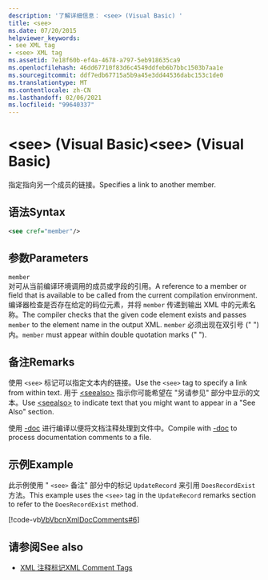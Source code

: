 ```yaml
---
description: '了解详细信息： <see> (Visual Basic) '
title: <see>
ms.date: 07/20/2015
helpviewer_keywords:
- see XML tag
- <see> XML tag
ms.assetid: 7e18f60b-ef4a-4678-a797-5eb918635ca9
ms.openlocfilehash: 46dd67710f83d6c4549ddfeb6b7bbc1503b7aa1e
ms.sourcegitcommit: ddf7edb67715a5b9a45e3dd44536dabc153c1de0
ms.translationtype: MT
ms.contentlocale: zh-CN
ms.lasthandoff: 02/06/2021
ms.locfileid: "99640337"
---
```

# <a name="see-visual-basic"></a><span data-ttu-id="bc5cc-102">\<see> (Visual Basic)</span><span class="sxs-lookup"><span data-stu-id="bc5cc-102">\<see> (Visual Basic)</span></span>

<span data-ttu-id="bc5cc-103">指定指向另一个成员的链接。</span><span class="sxs-lookup"><span data-stu-id="bc5cc-103">Specifies a link to another member.</span></span>  
  
## <a name="syntax"></a><span data-ttu-id="bc5cc-104">语法</span><span class="sxs-lookup"><span data-stu-id="bc5cc-104">Syntax</span></span>  
  
```xml  
<see cref="member"/>  
```  
  
## <a name="parameters"></a><span data-ttu-id="bc5cc-105">参数</span><span class="sxs-lookup"><span data-stu-id="bc5cc-105">Parameters</span></span>  

 `member`  
 <span data-ttu-id="bc5cc-106">对可从当前编译环境调用的成员或字段的引用。</span><span class="sxs-lookup"><span data-stu-id="bc5cc-106">A reference to a member or field that is available to be called from the current compilation environment.</span></span> <span data-ttu-id="bc5cc-107">编译器检查是否存在给定的码位元素，并将 `member` 传递到输出 XML 中的元素名称。</span><span class="sxs-lookup"><span data-stu-id="bc5cc-107">The compiler checks that the given code element exists and passes `member` to the element name in the output XML.</span></span> <span data-ttu-id="bc5cc-108">`member` 必须出现在双引号 (" ") 内。</span><span class="sxs-lookup"><span data-stu-id="bc5cc-108">`member` must appear within double quotation marks (" ").</span></span>  
  
## <a name="remarks"></a><span data-ttu-id="bc5cc-109">备注</span><span class="sxs-lookup"><span data-stu-id="bc5cc-109">Remarks</span></span>  

 <span data-ttu-id="bc5cc-110">使用 `<see>` 标记可以指定文本内的链接。</span><span class="sxs-lookup"><span data-stu-id="bc5cc-110">Use the `<see>` tag to specify a link from within text.</span></span> <span data-ttu-id="bc5cc-111">用于 [\<seealso>](seealso.md) 指示你可能希望在 "另请参见" 部分中显示的文本。</span><span class="sxs-lookup"><span data-stu-id="bc5cc-111">Use [\<seealso>](seealso.md) to indicate text that you might want to appear in a "See Also" section.</span></span>  
  
 <span data-ttu-id="bc5cc-112">使用 [-doc](../../reference/command-line-compiler/doc.md) 进行编译以便将文档注释处理到文件中。</span><span class="sxs-lookup"><span data-stu-id="bc5cc-112">Compile with [-doc](../../reference/command-line-compiler/doc.md) to process documentation comments to a file.</span></span>  
  
## <a name="example"></a><span data-ttu-id="bc5cc-113">示例</span><span class="sxs-lookup"><span data-stu-id="bc5cc-113">Example</span></span>  

 <span data-ttu-id="bc5cc-114">此示例使用 " `<see>` 备注" 部分中的标记 `UpdateRecord` 来引用 `DoesRecordExist` 方法。</span><span class="sxs-lookup"><span data-stu-id="bc5cc-114">This example uses the `<see>` tag in the `UpdateRecord` remarks section to refer to the `DoesRecordExist` method.</span></span>  
  
 [!code-vb[VbVbcnXmlDocComments#6](~/samples/snippets/visualbasic/VS_Snippets_VBCSharp/VbVbcnXmlDocComments/VB/Class1.vb#6)]  
  
## <a name="see-also"></a><span data-ttu-id="bc5cc-115">请参阅</span><span class="sxs-lookup"><span data-stu-id="bc5cc-115">See also</span></span>

- [<span data-ttu-id="bc5cc-116">XML 注释标记</span><span class="sxs-lookup"><span data-stu-id="bc5cc-116">XML Comment Tags</span></span>](index.md)
